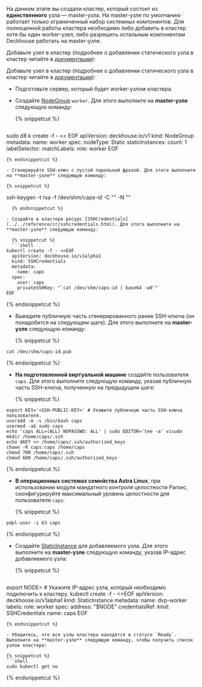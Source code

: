 <script type="text/javascript" src='{{ assets["getting-started.js"].digest_path }}'></script>
<script type="text/javascript" src='{{ assets["getting-started-access.js"].digest_path }}'></script>
<script type="text/javascript" src='{{ assets["bcrypt.js"].digest_path }}'></script>

На данном этапе вы создали кластер, который состоит из **единственного** узла — master-узла. На master-узле по умолчанию работает только ограниченный набор системных компонентов. Для полноценной работы кластера необходимо либо добавить в кластер хотя бы один worker-узел, либо разрешить остальным компонентам Deckhouse работать на master-узле.

<p>Добавьте узел в кластер (подробнее о добавлении статического узла в кластер читайте в <a href="../documentation/admin/platform-management/node-management/adding-node.html#добавление-статического-узла-в-кластер">документации</a>):</p>

Добавьте узел в кластер (подробнее о добавлении статического узла в кластер читайте в [документации](../documentation/admin/platform-management/node-management/adding-node.html)):

- Подготовьте сервер, который будет worker-узлом кластера.

- Создайте [NodeGroup](../../reference/cr/nodegroup.html) `worker`. Для этого выполните на **master-узле** следующую команду:

  {% snippetcut %}
  ```shell
sudo d8 k create -f - << EOF
  apiVersion: deckhouse.io/v1
  kind: NodeGroup
  metadata:
    name: worker
  spec:
    nodeType: Static
    staticInstances:
      count: 1
      labelSelector:
        matchLabels:
          role: worker
EOF
  ```
  {% endsnippetcut %}
  
- Сгенерируйте SSH-ключ с пустой парольной фразой. Для этого выполните на **master-узле** следующую команду:

  {% snippetcut %}
```
ssh-keygen -t rsa -f /dev/shm/caps-id -C "" -N ""
```
  {% endsnippetcut %}

- Создайте в кластере ресурс [SSHCredentials](../../reference/cr/sshcredentials.html). Для этого выполните на **master-узле** следующую команду:

  {% snippetcut %}
  ```shell
kubectl create -f - <<EOF
  apiVersion: deckhouse.io/v1alpha1
  kind: SSHCredentials
  metadata:
    name: caps
  spec:
    user: caps
    privateSSHKey: "`cat /dev/shm/caps-id | base64 -w0`"
EOF
  ```
  {% endsnippetcut %}

- Выведите публичную часть сгенерированного ранее SSH-ключа (он понадобится на следующем шаге). Для этого выполните на **master-узле** следующую команду:

  {% snippetcut %}
```
cat /dev/shm/caps-id.pub
```
{% endsnippetcut %}

- **На подготовленной виртуальной машине** создайте пользователя `caps`. Для этого выполните следующую команду, указав публичную часть SSH-ключа, полученную на предыдущем шаге:

  {% snippetcut %}
```shell
export KEY='<SSH-PUBLIC-KEY>' # Укажите публичную часть SSH-ключа пользователя.
useradd -m -s /bin/bash caps
usermod -aG sudo caps
echo 'caps ALL=(ALL) NOPASSWD: ALL' | sudo EDITOR='tee -a' visudo
mkdir /home/caps/.ssh
echo $KEY >> /home/caps/.ssh/authorized_keys
chown -R caps:caps /home/caps
chmod 700 /home/caps/.ssh
chmod 600 /home/caps/.ssh/authorized_keys
```
  {% endsnippetcut %}

- **В операционных системах семейства Astra Linux**, при использовании модуля мандатного контроля целостности Parsec, сконфигурируйте максимальный уровень целостности для пользователя `caps`:

  {% snippetcut %}
```
pdpl-user -i 63 caps
```
  {% endsnippetcut %}

- Создайте [StaticInstance](../../reference/cr/staticinstance.html) для добавляемого узла. Для этого выполните на **master-узле** следующую команду, указав IP-адрес добавляемого узла:

  {% snippetcut %}
  ```shell
export NODE=<NODE-IP-ADDRESS> # Укажите IP-адрес узла, который необходимо подключить к кластеру.
  kubectl create -f - <<EOF
  apiVersion: deckhouse.io/v1alpha1
  kind: StaticInstance
  metadata:
    name: dvp-worker
    labels:
      role: worker
  spec:
    address: "$NODE"
    credentialsRef:
      kind: SSHCredentials
      name: caps
EOF
  ```
  {% endsnippetcut %}

- Убедитесь, что все узлы кластера находятся в статусе `Ready`.
  Выполните на **master-узле** следующую команду, чтобы получить список узлов кластера:

  {% snippetcut %}
  ```shell
  sudo kubectl get no
  ```
  {% endsnippetcut %}
